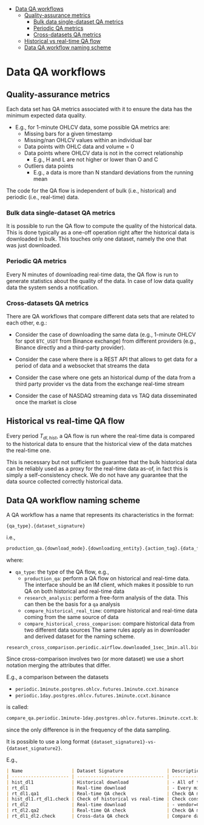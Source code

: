 <!--ts-->
   * [Data QA workflows](#data-qa-workflows)
      * [Quality-assurance metrics](#quality-assurance-metrics)
         * [Bulk data single-dataset QA metrics](#bulk-data-single-dataset-qa-metrics)
         * [Periodic QA metrics](#periodic-qa-metrics)
         * [Cross-datasets QA metrics](#cross-datasets-qa-metrics)
      * [Historical vs real-time QA flow](#historical-vs-real-time-qa-flow)
      * [Data QA workflow naming scheme](#data-qa-workflow-naming-scheme)



<!--te-->

# Data QA workflows

## Quality-assurance metrics

Each data set has QA metrics associated with it to ensure the data has the
minimum expected data quality.

- E.g., for 1-minute OHLCV data, some possible QA metrics are:
  - Missing bars for a given timestamp
  - Missing/nan OHLCV values within an individual bar
  - Data points with OHLC data and volume = 0
  - Data points where OHLCV data is not in the correct relationship
    - E.g., H and L are not higher or lower than O and C
  - Outliers data points
    - E.g., a data is more than N standard deviations from the running mean

The code for the QA flow is independent of bulk (i.e., historical) and periodic
(i.e., real-time) data.

### Bulk data single-dataset QA metrics

It is possible to run the QA flow to compute the quality of the historical data.
This is done typically as a one-off operation right after the historical data is
downloaded in bulk. This touches only one dataset, namely the one that was just
downloaded.

### Periodic QA metrics

Every N minutes of downloading real-time data, the QA flow is run to generate
statistics about the quality of the data. In case of low data quality data the
system sends a notification.

### Cross-datasets QA metrics

There are QA workflows that compare different data sets that are related to each
other, e.g.:

- Consider the case of downloading the same data (e.g., 1-minute OHLCV for spot
  `BTC_USDT` from Binance exchange) from different providers (e.g., Binance
  directly and a third-party provider).

- Consider the case where there is a REST API that allows to get data for a
  period of data and a websocket that streams the data

- Consider the case where one gets an historical dump of the data from a third
  party provider vs the data from the exchange real-time stream

- Consider the case of NASDAQ streaming data vs TAQ data disseminated once the
  market is close

## Historical vs real-time QA flow

Every period $T_{dl,hist}$, a QA flow is run where the real-time data is
compared to the historical data to ensure that the historical view of the data
matches the real-time one.

This is necessary but not sufficient to guarantee that the bulk historical data
can be reliably used as a proxy for the real-time data as-of, in fact this is
simply a self-consistency check. We do not have any guarantee that the data
source collected correctly historical data.

## Data QA workflow naming scheme

A QA workflow has a name that represents its characteristics in the format:
```
{qa_type}.{dataset_signature}
```

i.e.,
```markdown
production_qa.{download_mode}.{downloading_entity}.{action_tag}.{data_format}.{data_type}.{asset_type}.{universe}.{vendor}.{exchange}.{version\[-snapshot\]}.{asset}.{extension}
```

where:

- `qa_type`: the type of the QA flow, e.g.,
  - `production_qa`: perform a QA flow on historical and real-time data. The
    interface should be an IM client, which makes it possible to run QA on both
    historical and real-time data
  - `research_analysis`: perform a free-form analysis of the data. This can then
    be the basis for a `qa` analysis
  - `compare_historical_real_time`: compare historical and real-time data coming
    from the same source of data
  - `compare_historical_cross_comparison`: compare historical data from two
    different data sources The same rules apply as in downloader and derived
    dataset for the naming scheme.
```
research_cross_comparison.periodic.airflow.downloaded_1sec_1min.all.bid_ask.futures.all.ccxt_cryptochassis.all.v1_0_0
```

Since cross-comparison involves two (or more dataset) we use a short notation
merging the attributes that differ.

E.g., a comparison between the datasets

- `periodic.1minute.postgres.ohlcv.futures.1minute.ccxt.binance`
- `periodic.1day.postgres.ohlcv.futures.1minute.ccxt.binance`

is called:
```markdown
compare_qa.periodic.1minute-1day.postgres.ohlcv.futures.1minute.ccxt.binance
```

since the only difference is in the frequency of the data sampling.

It is possible to use a long format
`{dataset_signature1}-vs-{dataset_signature2}`.

E.g.,

```markdown
| Name                  | Dataset Signature                | Description                                                          | Frequency                 | Dashboard | Data Location | Active? |
| --------------------- | -------------------------------- | -------------------------------------------------------------------- | ------------------------- | --------- | ------------- | ------- |
| hist_dl1              | Historical download              | - All of the past day data<br>- Once a day at 0:00:00 UTC            | -                         | s3://...  | Yes           |
| rt_dl1                | Real-time download               | - Every minute                                                       | -                         | s3://...  | Yes           |
| rt_dl1.qa1            | Real-time QA check               | Check QA metrics for dl1                                             | Every 5 minutes           | -         | s3://...      | Yes     |
| hist_dl1.rt_dl1.check | Check of historical vs real-time | Check consistency between historical and real-time CCXT binance data | Once a day at 0:15:00 UTC | -         | -             | -       |
| rt_dl2                | Real-time download               | - vendor=CryptoChassis<br>- exchange=Binance<br>- data type=bid/ask  | Every minute              | -         | s3://...      | Yes     |
| rt_dl2.qa2            | Real-time QA check               | Check QA metrics for dl3                                             | Every 5 minutes           | -         | s3://...      | Yes     |
| rt_dl1_dl2.check      | Cross-data QA check              | Compare data from rt_dl1 and rt_dl2                                  | Every 5 minutes           | -         | -             | -       |
```
